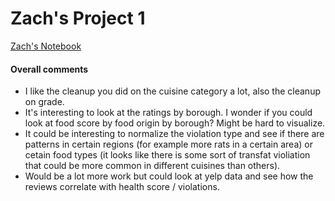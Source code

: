 # Zach's Project 1
[Zach's Notebook](http://nbviewer.ipython.org/github/zachzeyuchen/ga-data-science/blob/master/assignment/project1.ipynb)

#### Overall comments
* I like the cleanup you did on the cuisine category a lot, also the cleanup on grade.
* It's interesting to look at the ratings by borough. I wonder if you could look at food score by food origin by borough? Might be hard to visualize.
* It could be interesting to normalize the violation type and see if there are patterns in certain regions (for example more rats in a certain area) or cetain food types (it looks like there is some sort of transfat violiation that could be more common in different cuisines than others).
* Would be a lot more work but could look at yelp data and see how the reviews correlate with health score / violations.